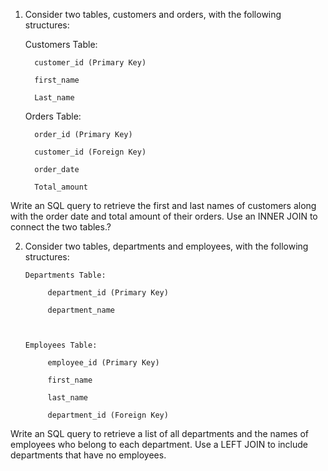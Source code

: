 1. Consider two tables, customers and orders, with the following structures:

      Customers Table:

         customer_id (Primary Key)

         first_name

         Last_name



     Orders Table:

         order_id (Primary Key)

         customer_id (Foreign Key)

         order_date

         Total_amount

Write an SQL query to retrieve the first and last names of customers along with the order date and total amount of their orders. Use an INNER JOIN to connect the two tables.?



2. Consider two tables, departments and employees, with the following structures:

       Departments Table:

            department_id (Primary Key)

            department_name



       Employees Table:

            employee_id (Primary Key)

            first_name

            last_name

            department_id (Foreign Key)

Write an SQL query to retrieve a list of all departments and the names of employees who belong to each department. Use a LEFT JOIN to include departments that have no employees.
